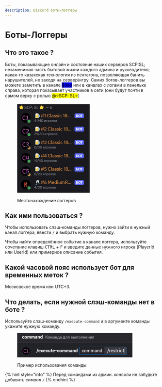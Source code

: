 ```yaml
---
description: Discord боты-логгеры
---
```


# Боты-Логгеры

## Что это такое ?

Боты, показывающие онлайн и состояние наших серверов SCP:SL; незаменимая часть бытовой жизни каждого админа и руководителя; какая-то казахская технология из пентагона, позволяющая банить нарушителей, не заходя на сервер/игру. Самих ботов-логгеров вы можете заметить в канале <mark style="background-color:blue;">⁠🍻бар</mark> или в каналах с логами в панельке справа, которая показывает участников в сети (они будут почти в самом верху с ролью <mark style="background-color:$warning;">@⭐SCP: SL⭐</mark>)

<figure><img src="../../../.gitbook/assets/image (12).png" alt=""><figcaption><p>Местонахождение логгеров</p></figcaption></figure>

## Как ими пользоваться ?

Чтобы использовать слэш-команды логгеров, нужно зайти в нужный канал логгера, ввести `/` и выбрать нужную команду.

Чтобы найти определённое событие в канале логгера, используйте сочетание клавиш <kbd>CTRL</kbd> + <kbd>F</kbd>  и введите данные нужного игрока (PlayerId или UserId) или примерное описание события.

## Какой часовой пояс использует бот для временных меток ?

Московское время или UTC+3.

## Что делать, если нужной слэш-команды нет в боте ?

Используйте слэш-команду `/execute-command` и в аргументе команды укажите нужную команду.

<figure><img src="../../../.gitbook/assets/image (13).png" alt=""><figcaption><p>Пример использования команды</p></figcaption></figure>

{% hint style="info" %}
Перед командами из админ. консоли не забудьте добавить символ `/`
{% endhint %}
